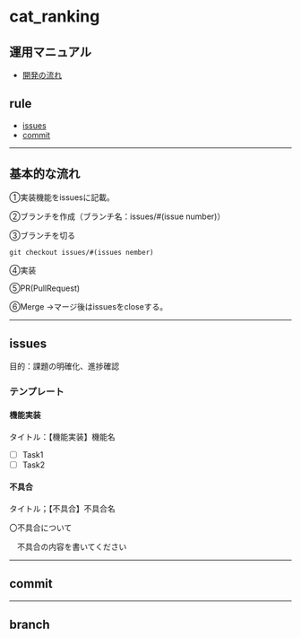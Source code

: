 # cat_ranking

## 運用マニュアル
- [開発の流れ](#基本的な流れ)
## rule
* [issues](#isseus)
* [commit](#commit)

---
## 基本的な流れ

①実装機能をissuesに記載。

②ブランチを作成（ブランチ名：issues/#(issue number)）

③ブランチを切る
```
git checkout issues/#(issues nember)
```

④実装

⑤PR(PullRequest)

⑥Merge
→マージ後はissuesをcloseする。

---
## issues
目的：課題の明確化、進捗確認
### テンプレート
#### 機能実装

タイトル：【機能実装】機能名
- [ ] Task1
- [ ] Task2

#### 不具合
タイトル；【不具合】不具合名

〇不具合について

　不具合の内容を書いてください

---
## commit
---
## branch

